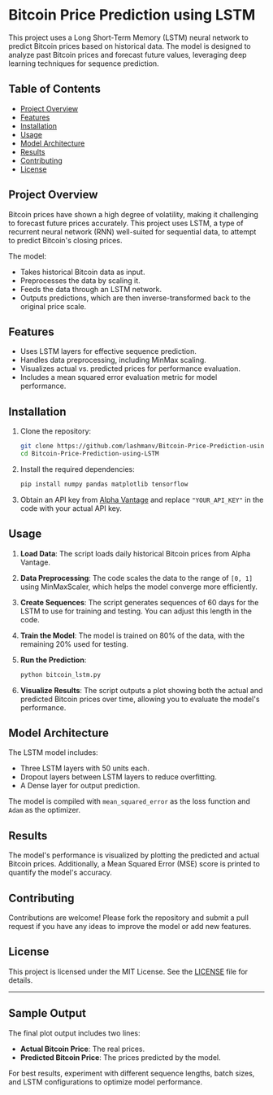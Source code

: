 # Bitcoin Price Prediction using LSTM

This project uses a Long Short-Term Memory (LSTM) neural network to predict Bitcoin prices based on historical data. The model is designed to analyze past Bitcoin prices and forecast future values, leveraging deep learning techniques for sequence prediction. 

## Table of Contents

- [Project Overview](#project-overview)
- [Features](#features)
- [Installation](#installation)
- [Usage](#usage)
- [Model Architecture](#model-architecture)
- [Results](#results)
- [Contributing](#contributing)
- [License](#license)

## Project Overview

Bitcoin prices have shown a high degree of volatility, making it challenging to forecast future prices accurately. This project uses LSTM, a type of recurrent neural network (RNN) well-suited for sequential data, to attempt to predict Bitcoin's closing prices.

The model:
- Takes historical Bitcoin data as input.
- Preprocesses the data by scaling it.
- Feeds the data through an LSTM network.
- Outputs predictions, which are then inverse-transformed back to the original price scale.

## Features

- Uses LSTM layers for effective sequence prediction.
- Handles data preprocessing, including MinMax scaling.
- Visualizes actual vs. predicted prices for performance evaluation.
- Includes a mean squared error evaluation metric for model performance.

## Installation

1. Clone the repository:

    ```bash
    git clone https://github.com/lashmanv/Bitcoin-Price-Prediction-using-LSTM.git
    cd Bitcoin-Price-Prediction-using-LSTM
    ```

2. Install the required dependencies:

    ```bash
    pip install numpy pandas matplotlib tensorflow
    ```

3. Obtain an API key from [Alpha Vantage](https://www.alphavantage.co/support/#api-key) and replace `"YOUR_API_KEY"` in the code with your actual API key.

## Usage

1. **Load Data**: The script loads daily historical Bitcoin prices from Alpha Vantage. 

2. **Data Preprocessing**: The code scales the data to the range of `[0, 1]` using MinMaxScaler, which helps the model converge more efficiently.

3. **Create Sequences**: The script generates sequences of 60 days for the LSTM to use for training and testing. You can adjust this length in the code.

4. **Train the Model**: The model is trained on 80% of the data, with the remaining 20% used for testing.

5. **Run the Prediction**:
   
    ```bash
    python bitcoin_lstm.py
    ```

6. **Visualize Results**: The script outputs a plot showing both the actual and predicted Bitcoin prices over time, allowing you to evaluate the model's performance.

## Model Architecture

The LSTM model includes:

- Three LSTM layers with 50 units each.
- Dropout layers between LSTM layers to reduce overfitting.
- A Dense layer for output prediction.

The model is compiled with `mean_squared_error` as the loss function and `Adam` as the optimizer.

## Results

The model's performance is visualized by plotting the predicted and actual Bitcoin prices. Additionally, a Mean Squared Error (MSE) score is printed to quantify the model's accuracy.

## Contributing

Contributions are welcome! Please fork the repository and submit a pull request if you have any ideas to improve the model or add new features.

## License

This project is licensed under the MIT License. See the [LICENSE](LICENSE) file for details.

---

## Sample Output

The final plot output includes two lines:
- **Actual Bitcoin Price**: The real prices.
- **Predicted Bitcoin Price**: The prices predicted by the model.

For best results, experiment with different sequence lengths, batch sizes, and LSTM configurations to optimize model performance.
